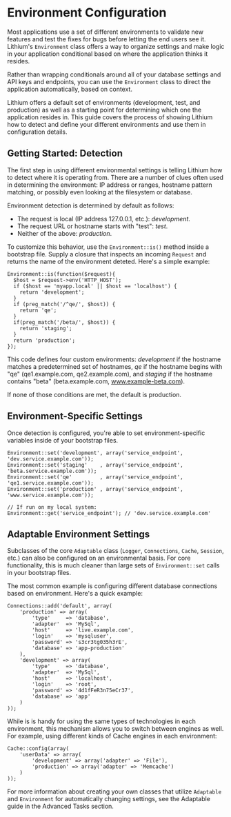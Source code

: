 # Environment Configuration

Most applications use a set of different environments to validate new features and test the fixes for bugs before letting the end users see it. Lithium's `Environment` class offers a way to organize settings and make logic in your application conditional based on where the application thinks it resides.

Rather than wrapping conditionals around all of your database settings and API keys and endpoints, you can use the `Environment` class to direct the application automatically, based on context.

Lithium offers a default set of environments (development, test, and production) as well as a starting point for determining which one the application resides in. This guide covers the process of showing Lithium how to detect and define your different environments and use them in configuration details.

## Getting Started: Detection

The first step in using different environmental settings is telling Lithium how to detect where it is operating from. There are a number of clues often used in determining the environment: IP address or ranges, hostname pattern matching, or possibly even looking at the filesystem or database.

Environment detection is determined by default as follows:

 * The request is local (IP address 127.0.0.1, etc.): _development_.
 * The request URL or hostname starts with "test": _test_.
 * Neither of the above: _production_.

To customize this behavior, use the `Environment::is()` method inside a bootstrap file. Supply a closure that inspects an incoming `Request` and returns the name of the environment deteted. Here's a simple example:

```
Environment::is(function($request){
  $host = $request->env('HTTP_HOST');
  if ($host == 'myapp.local' || $host == 'localhost') {
    return 'development';
  }
  if (preg_match('/^qe/', $host)) {
    return 'qe';
  }
  if(preg_match('/beta/', $host)) {
    return 'staging';
  }
  return 'production';
});
```

This code defines four custom environments: _development_ if the hostname matches a predetermined set of hostnames, _qe_ if the hostname begins with "qe" (qe1.example.com, qe2.example.com), and _staging_ if the hostname contains "beta" (beta.example.com, www.example-beta.com).

If none of those conditions are met, the default is production.

## Environment-Specific Settings

Once detection is configured, you're able to set environment-specific variables inside of your bootstrap files.

```
Environment::set('development', array('service_endpoint', 'dev.service.example.com'));
Environment::set('staging'    , array('service_endpoint', 'beta.service.example.com'));
Environment::set('qe'         , array('service_endpoint', 'qe1.service.example.com'));
Environment::set('production' , array('service_endpoint', 'www.service.example.com'));

// If run on my local system:
Environment::get('service_endpoint'); // 'dev.service.example.com'

```

## Adaptable Environment Settings

Subclasses of the core `Adaptable` class (`Logger`, `Connections`, `Cache`, `Session`, etc.) can also be configured on an environmental basis. For core functionality, this is much cleaner than large sets of `Environment::set` calls in your bootstrap files.

The most common example is configuring different database connections based on environment. Here's a quick example:

```
Connections::add('default', array(
    'production' => array(
        'type'     => 'database',
        'adapter'  => 'MySql',
        'host'     => 'live.example.com',
        'login'    => 'mysqluser',
        'password' => 's3cr3tg035h3rE',
        'database' => 'app-production'
    ),
    'development' => array(
        'type'     => 'database',
        'adapter'  => 'MySql',
        'host'     => 'localhost',
        'login'    => 'root',
        'password' => '4d1fFeR3n75eCr37',
        'database' => 'app'
    )
));
```

While is is handy for using the same types of technologies in each environment, this mechanism allows you to switch between engines as well. For example, using different kinds of Cache engines in each environment:

```
Cache::config(array(
    'userData' => array(
        'development' => array('adapter' => 'File'),
        'production' => array('adapter' => 'Memcache')
    )
));
```

For more information about creating your own classes that utilize `Adaptable` and `Environment` for automatically changing settings, see the Adaptable guide in the Advanced Tasks section.
